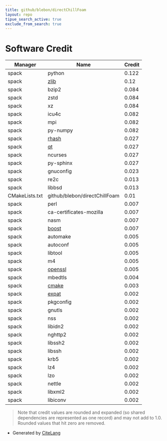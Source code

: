 ```yaml
---
title: github/blebon/directChillFoam
layout: repo
tipue_search_active: true
exclude_from_search: true
---
```

# Software Credit

|Manager|Name|Credit|
|-------|----|------|
|spack|python|0.122|
|spack|[zlib](https://zlib.net)|0.12|
|spack|bzip2|0.084|
|spack|zstd|0.084|
|spack|xz|0.084|
|spack|icu4c|0.082|
|spack|mpi|0.082|
|spack|py-numpy|0.082|
|spack|[rhash](https://sourceforge.net/projects/rhash/)|0.027|
|spack|[qt](https://qt.io)|0.027|
|spack|ncurses|0.027|
|spack|py-sphinx|0.027|
|spack|gnuconfig|0.023|
|spack|re2c|0.013|
|spack|libbsd|0.013|
|CMakeLists.txt|github/blebon/directChillFoam|0.01|
|spack|perl|0.007|
|spack|ca-certificates-mozilla|0.007|
|spack|nasm|0.007|
|spack|[boost](https://www.boost.org)|0.007|
|spack|automake|0.005|
|spack|autoconf|0.005|
|spack|libtool|0.005|
|spack|m4|0.005|
|spack|[openssl](https://www.openssl.org)|0.005|
|spack|mbedtls|0.004|
|spack|[cmake](https://www.cmake.org)|0.003|
|spack|[expat](https://libexpat.github.io/)|0.002|
|spack|pkgconfig|0.002|
|spack|gnutls|0.002|
|spack|nss|0.002|
|spack|libidn2|0.002|
|spack|nghttp2|0.002|
|spack|libssh2|0.002|
|spack|libssh|0.002|
|spack|krb5|0.002|
|spack|lz4|0.002|
|spack|lzo|0.002|
|spack|nettle|0.002|
|spack|libxml2|0.002|
|spack|libiconv|0.002|


> Note that credit values are rounded and expanded (so shared dependencies are represented as one record) and may not add to 1.0. Rounded values that hit zero are removed.


- Generated by [CiteLang](https://github.com/vsoch/citelang)
